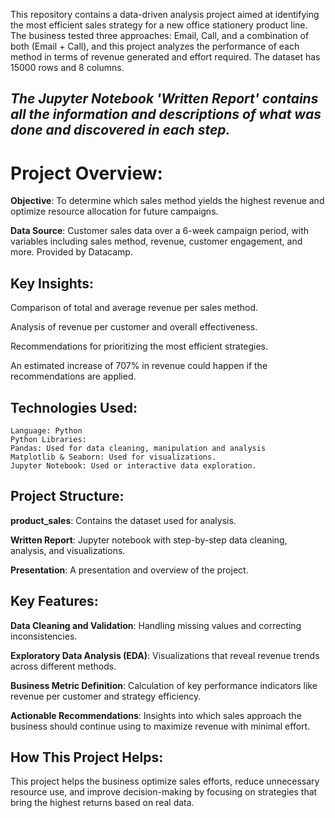 This repository contains a data-driven analysis project aimed at identifying the most efficient sales strategy for a new office stationery product line. The business tested three approaches: Email, Call, and a combination of both (Email + Call), and this project analyzes the performance of each method in terms of revenue generated and effort required. The dataset has 15000 rows and 8 columns.

## *The Jupyter Notebook 'Written Report' contains all the information and descriptions of what was done and discovered in each step.*

# Project Overview:


**Objective**: To determine which sales method yields the highest revenue and optimize resource allocation for future campaigns.
    
**Data Source**: Customer sales data over a 6-week campaign period, with variables including sales method, revenue, customer engagement, and more. Provided by Datacamp.


## Key Insights:


Comparison of total and average revenue per sales method.

Analysis of revenue per customer and overall effectiveness.

Recommendations for prioritizing the most efficient strategies.

An estimated increase of 707% in revenue could happen if the recommendations are applied.


## Technologies Used:


    Language: Python
    Python Libraries:
    Pandas: Used for data cleaning, manipulation and analysis
    Matplotlib & Seaborn: Used for visualizations.
    Jupyter Notebook: Used or interactive data exploration.

## Project Structure:


**product_sales**: Contains the dataset used for analysis.
    
**Written Report**: Jupyter notebook with step-by-step data cleaning, analysis, and visualizations.
    
**Presentation**: A presentation and overview of the project.

## Key Features:


**Data Cleaning and Validation**: Handling missing values and correcting inconsistencies.
    
**Exploratory Data Analysis (EDA)**: Visualizations that reveal revenue trends across different methods.
    
**Business Metric Definition**: Calculation of key performance indicators like revenue per customer and strategy efficiency.
    
**Actionable Recommendations**: Insights into which sales approach the business should continue using to maximize revenue with minimal effort.

## How This Project Helps:

This project helps the business optimize sales efforts, reduce unnecessary resource use, and improve decision-making by focusing on strategies that bring the highest returns based on real data.

